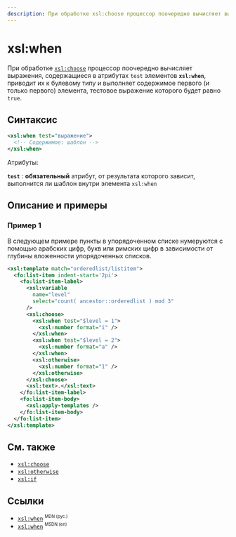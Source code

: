```yaml
---
description: При обработке xsl:choose процессор поочередно вычисляет выражения, содержащиеся в атрибутах test элементов xsl:when, приводит их к булевому типу и выполняет содержимое первого элемента, тестовое выражение которого будет равно true
---
```


# xsl:when

При обработке [`xsl:choose`](/xslt/xsl-choose/) процессор поочередно вычисляет выражения, содержащиеся в атрибутах `test` элементов **`xsl:when`**, приводит их к булевому типу и выполняет содержимое первого (и только первого) элемента, тестовое выражение которого будет равно `true`.

## Синтаксис

```xml
<xsl:when test="выражение">
  <!-- Содержимое: шаблон -->
</xsl:when>
```

Атрибуты:

**`test`**
: **обязательный** атрибут, от результата которого зависит, выполнится ли шаблон внутри элемента `xsl:when`

## Описание и примеры

### Пример 1

В следующем примере пункты в упорядоченном списке нумеруются с помощью арабских цифр, букв или римских цифр в зависимости от глубины вложенности упорядоченных списков.

```xml
<xsl:template match="orderedlist/listitem">
  <fo:list-item indent-start='2pi'>
    <fo:list-item-label>
      <xsl:variable
        name="level"
        select="count( ancestor::orderedlist ) mod 3"
      />
      <xsl:choose>
        <xsl:when test="$level = 1">
          <xsl:number format="i" />
        </xsl:when>
        <xsl:when test="$level = 2">
          <xsl:number format="a" />
        </xsl:when>
        <xsl:otherwise>
          <xsl:number format="1" />
        </xsl:otherwise>
      </xsl:choose>
      <xsl:text>.</xsl:text>
    </fo:list-item-label>
    <fo:list-item-body>
      <xsl:apply-templates />
    </fo:list-item-body>
  </fo:list-item>
</xsl:template>
```

## См. также

- [`xsl:choose`](xsl-choose.md)
- [`xsl:otherwise`](xsl-otherwise.md)
- [`xsl:if`](xsl-if.md)

## Ссылки

- [`xsl:when`](https://developer.mozilla.org/en/XSLT/when) <sup><small>MDN (рус.)</small></sup>
- [`xsl:when`](https://msdn.microsoft.com/en-us/library/ms256164.aspx) <sup><small>MSDN (en)</small></sup>

